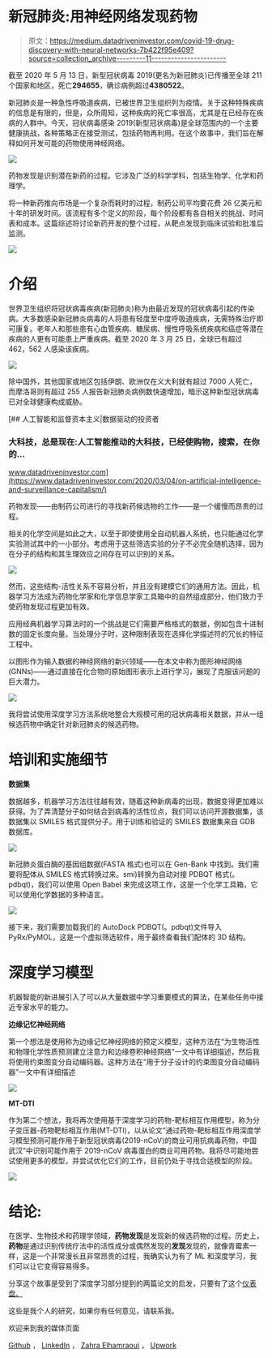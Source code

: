 # 新冠肺炎:用神经网络发现药物

> 原文：<https://medium.datadriveninvestor.com/covid-19-drug-discovery-with-neural-networks-7b422f95e409?source=collection_archive---------11----------------------->

截至 2020 年 5 月 13 日，新型冠状病毒 2019(更名为新冠肺炎)已传播至全球 211 个国家和地区，死亡**294655**，确诊病例超过**4380522**。

新冠肺炎是一种急性呼吸道疾病，已被世界卫生组织列为疫情。关于这种特殊疾病的信息是有限的，但是，众所周知，这种疾病的死亡率很高，尤其是在已经存在疾病的人群中。今天，冠状病毒感染 2019(新型冠状病毒)是全球范围内的一个主要健康挑战，各种策略正在接受测试，包括药物再利用。在这个故事中，我们旨在解释如何开发可能的药物使用神经网络。

![](img/ad44a6cc23887302947a6b7ac4e42f9e.png)

药物发现是识别潜在新药的过程。它涉及广泛的科学学科，包括生物学、化学和药理学。

将一种新药推向市场是一个复杂而耗时的过程，制药公司平均要花费 26 亿美元和十年的研发时间。该流程有多个定义的阶段，每个阶段都有各自相关的挑战、时间表和成本。这篇综述将讨论新药开发的整个过程，从靶点发现到临床试验和批准后监测。

![](img/3f37aa13c6a790fac9cfa66c79007dad.png)

# 介绍

世界卫生组织将冠状病毒疾病(新冠肺炎)称为由最近发现的冠状病毒引起的传染病。大多数感染新冠肺炎病毒的人将患有轻度至中度呼吸道疾病，无需特殊治疗即可康复。老年人和那些患有心血管疾病、糖尿病、慢性呼吸系统疾病和癌症等潜在疾病的人更有可能患上严重疾病。截至 2020 年 3 月 25 日，全球已有超过 462，562 人感染该疾病。

![](img/b49e8637c9f756cdbda1b1b2a01878ab.png)

除中国外，其他国家或地区包括伊朗、欧洲仅在义大利就有超过 7000 人死亡，而摩洛哥则有超过 255 人报告新冠肺炎病例数快速增加，暗示这种新型冠状病毒已对全球健康构成威胁。

[](https://www.datadriveninvestor.com/2020/03/04/on-artificial-intelligence-and-surveillance-capitalism/) [## 人工智能和监督资本主义|数据驱动的投资者

### 大科技，总是现在:人工智能推动的大科技，已经使购物，搜索，在你的…

www.datadriveninvestor.com](https://www.datadriveninvestor.com/2020/03/04/on-artificial-intelligence-and-surveillance-capitalism/) 

药物发现——由制药公司进行的寻找新药候选物的工作——是一个缓慢而昂贵的过程。

相关的化学空间是如此之大，以至于即使使用全自动机器人系统，也只能通过化学实验测试其中的一小部分。考虑用于这些筛选实验的分子不必完全随机选择，因为在分子的结构和其生理效应之间存在可以识别的关系。

![](img/1ccfe64cf8a0b75988ea234641f383aa.png)

然而，这些结构-活性关系不容易分析，并且没有建模它们的通用方法。因此，机器学习方法成为药物化学家和化学信息学家工具箱中的自然组成部分，他们致力于使药物发现过程更加有效。

应用经典机器学习算法时的一个挑战是它们需要严格格式的数据，例如包含十进制数的固定长度向量。当处理分子时，这种限制表现在选择化学描述符的冗长的特征工程中。

以图形作为输入数据的神经网络的新兴领域——在本文中称为图形神经网络(GNNs)——通过直接在化合物的原始图形表示上进行学习，展现了克服该问题的巨大潜力。

![](img/019405fe5b44b936dc29e6b01a037b04.png)

我将尝试使用深度学习方法系统地整合大规模可用的冠状病毒相关数据，并从一组候选药物中确定针对新冠肺炎的候选药物。

# 培训和实施细节

**数据集**

数据越多，机器学习方法往往越有效，随着这种新病毒的出现，数据变得更加难以获得。为了弄清楚分子如何结合到病毒的活性位点，我们可以访问开源数据集，该数据集以 SMILES 格式提供分子。用于训练和验证的 SMILES 数据集来自 GDB 数据库。

![](img/946b6b7b00f95e11820c66ef4762436c.png)

新冠肺炎蛋白酶的基因组数据(FASTA 格式)也可以在 Gen-Bank 中找到。我们需要将配体从 SMILES 格式转换过来。smi)转换为自动对接 PDBQT 格式(。pdbqt)，我们可以使用 Open Babel 来完成这项工作，这是一个化学工具箱，它可以使用化学数据的多种语言。

![](img/038b7dd02b669e7acb6bf1971c1ef27f.png)

接下来，我们需要加载我们的 AutoDock PDBQT(。pdbqt)文件导入 PyRx/PyMOL，这是一个虚拟筛选软件，用于最终查看我们配体的 3D 结构。

# 深度学习模型

机器智能的新进展引入了可以从大量数据中学习重要模式的算法，在某些任务中接近专家水平的能力。

**边缘记忆神经网络**

第一个想法是使用称为边缘记忆神经网络的预定义模型，这种方法在“为生物活性和物理化学性质预测建立注意力和边缘卷积神经网络”一文中有详细描述，然后我将使用约束图变分自动编码器。这种方法在“用于分子设计的约束图变分自动编码器”一文中有详细描述

![](img/205f5297a052ebcae803fc375bb4f309.png)

**MT-DTI**

作为第二个想法，我将再次使用基于深度学习的药物-靶标相互作用模型，称为分子变压器-药物靶标相互作用(MT-DTI)，以从论文“通过药物-靶标相互作用深度学习模型预测可能作用于新型冠状病毒(2019-nCoV)的商业可用抗病毒药物，中国武汉”中识别可能作用于 2019-nCoV 病毒蛋白的商业可用药物。我将尽可能地尝试使用更多的模型，并尝试优化它们的工作，目前仍处于寻找合适模型的阶段。

![](img/a88452ae14694a6ccc5daf3e9750f5ff.png)

# 结论:

在医学、生物技术和药理学领域，**药物发现**是发现新的候选药物的过程。历史上，**药物**是通过识别传统疗法中的活性成分或偶然发现的**发现**发现的，就像青霉素一样，这是一个非常漫长且非常昂贵的过程，我确实认为有了 ML 和深度学习，我们可以让它变得容易得多。

分享这个故事是受到了深度学习部分提到的两篇论文的启发，只要有了这个[仪表盘。](https://www.worldometers.info/coronavirus/)

这些是我个人的研究，如果你有任何意见，请联系我。

欢迎来到我的媒体页面

[Github](https://github.com/zahrael97) ， [LinkedIn](https://www.linkedin.com/in/zahraelhamraoui97/) ， [Zahra Elhamraoui](http://zahraelhamraoui1997@gmail.com/) ， [Upwork](https://www.upwork.com/o/profiles/users/~01e52291fa456a8934/)